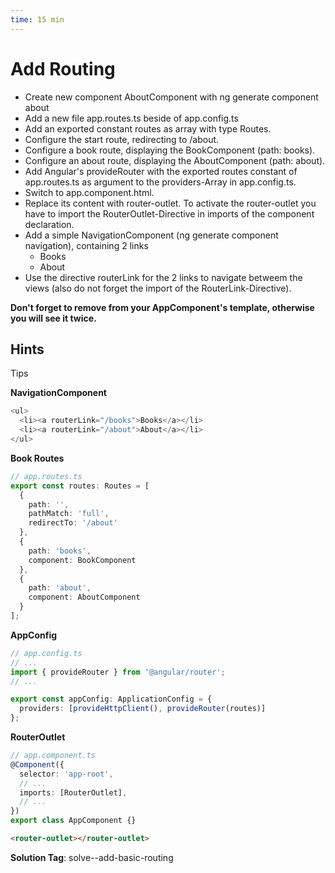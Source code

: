 ```yaml
---
time: 15 min
---
```


# Add Routing

- Create new component AboutComponent with ng generate component about
- Add a new file app.routes.ts beside of app.config.ts
- Add an exported constant routes as array with type Routes.
- Configure the start route, redirecting to /about.
- Configure a book route, displaying the BookComponent (path: books).
- Configure an about route, displaying the AboutComponent (path: about).
- Add Angular's provideRouter with the exported routes constant of app.routes.ts as argument to the providers-Array in app.config.ts.
- Switch to app.component.html.
- Replace its content with router-outlet. To activate the router-outlet you have to import the RouterOutlet-Directive in imports of the component declaration.
- Add a simple NavigationComponent (ng generate component navigation), containing 2 links
    - Books
    - About
- Use the directive routerLink for the 2 links to navigate betweem the views (also do not forget the import of the RouterLink-Directive).

**Don't forget to remove <app-book> from your AppComponent's template, otherwise you will see it twice.**

## Hints

<detials>
<summary>Tips</summary>

**NavigationComponent**
```ts
<ul>
  <li><a routerLink="/books">Books</a></li>
  <li><a routerLink="/about">About</a></li>
</ul>
```

**Book Routes**
```ts
// app.routes.ts
export const routes: Routes = [
  {
    path: '',
    pathMatch: 'full',
    redirectTo: '/about'
  },
  {
    path: 'books',
    component: BookComponent
  },
  {
    path: 'about',
    component: AboutComponent
  }
];
```

**AppConfig**
```ts
// app.config.ts
// ...
import { provideRouter } from '@angular/router';
// ...

export const appConfig: ApplicationConfig = {
  providers: [provideHttpClient(), provideRouter(routes)]
};
```

**RouterOutlet**
```ts
// app.component.ts
@Component({
  selector: 'app-root',
  // ...
  imports: [RouterOutlet],
  // ...
})
export class AppComponent {}
````

```html
<router-outlet></router-outlet>
```


</details>

**Solution Tag**: solve--add-basic-routing
